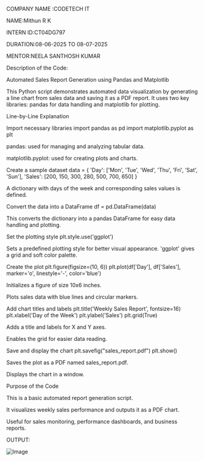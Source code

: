 COMPANY NAME :CODETECH IT

NAME:Mithun R K

INTERN ID:CT04DG797

DURATION:08-06-2025 TO 08-07-2025

MENTOR:NEELA SANTHOSH KUMAR

Description of the Code:

Automated Sales Report Generation using Pandas and Matplotlib

This Python script demonstrates automated data visualization by generating a line chart from sales data and saving it as a PDF report. It uses two key libraries: pandas for data handling and matplotlib for plotting.

 Line-by-Line Explanation

Import necessary libraries
import pandas as pd import matplotlib.pyplot as plt

pandas: used for managing and analyzing tabular data.

matplotlib.pyplot: used for creating plots and charts.

Create a sample dataset
data = { 'Day': ['Mon', 'Tue', 'Wed', 'Thu', 'Fri', 'Sat', 'Sun'], 'Sales': [200, 150, 300, 280, 500, 700, 650] }

A dictionary with days of the week and corresponding sales values is defined.

Convert the data into a DataFrame
df = pd.DataFrame(data)

This converts the dictionary into a pandas DataFrame for easy data handling and plotting.

Set the plotting style
plt.style.use('ggplot')

Sets a predefined plotting style for better visual appearance. 'ggplot' gives a grid and soft color palette.

Create the plot
plt.figure(figsize=(10, 6)) plt.plot(df['Day'], df['Sales'], marker='o', linestyle='-', color='blue')

Initializes a figure of size 10x6 inches.

Plots sales data with blue lines and circular markers.

Add chart titles and labels
plt.title('Weekly Sales Report', fontsize=16) plt.xlabel('Day of the Week') plt.ylabel('Sales') plt.grid(True)

Adds a title and labels for X and Y axes.

Enables the grid for easier data reading.

Save and display the chart
plt.savefig("sales_report.pdf") plt.show()

Saves the plot as a PDF named sales_report.pdf.

Displays the chart in a window.

 Purpose of the Code

This is a basic automated report generation script.

It visualizes weekly sales performance and outputs it as a PDF chart.

Useful for sales monitoring, performance dashboards, and business reports.

OUTPUT:

![Image](https://github.com/user-attachments/assets/5ada7649-ffab-4944-83da-d1e9fa75bd56)
